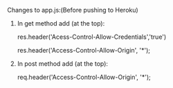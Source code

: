 Changes to app.js:(Before pushing to Heroku)
1) In get method add (at the top): 
    <p>res.header('Acess-Control-Allow-Credentials','true')</p>
    <p>res.header('Access-Control-Allow-Origin', '*');</p>
2) In post method add (at the top):
    <p>req.header('Access-Control-Allow-Origin', '*');</p>